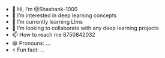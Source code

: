- 👋 Hi, I’m @Shashank-1000
- 👀 I’m interested in deep learning concepts
- 🌱 I’m currently learning Llms
- 💞️ I’m looking to collaborate with any deep learning projects
- 📫 How to reach me 8750842032
- 😄 Pronouns: ...
- ⚡ Fun fact: ...

<!---
Shashank-1000/Shashank-1000 is a ✨ special ✨ repository because its `README.md` (this file) appears on your GitHub profile.
You can click the Preview link to take a look at your changes.
--->
